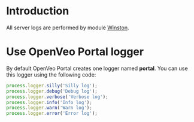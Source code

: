 # Introduction

All server logs are performed by module [Winston](https://github.com/winstonjs/winston).

# Use OpenVeo Portal logger

By default OpenVeo Portal creates one logger named **portal**. You can use this logger using the following code:

```javascript
process.logger.silly('Silly log');
process.logger.debug('Debug log');
process.logger.verbose('Verbose log');
process.logger.info('Info log');
process.logger.warn('Warn log');
process.logger.error('Error log');
```
